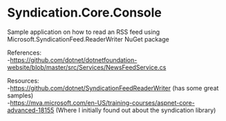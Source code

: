 # Syndication.Core.Console

Sample application on how to read an RSS feed using Microsoft.SyndicationFeed.ReaderWriter NuGet package

References:<br />
-https://github.com/dotnet/dotnetfoundation-website/blob/master/src/Services/NewsFeedService.cs

Resources:<br />
-https://github.com/dotnet/SyndicationFeedReaderWriter (has some great samples)<br />
-https://mva.microsoft.com/en-US/training-courses/aspnet-core-advanced-18155 (Where I initially found out about the syndication library)
